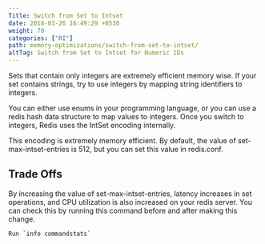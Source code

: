 ```yaml
---
Title: Switch from Set to Intset
date: 2018-03-26 16:49:29 +0530
weight: 70
categories: ["RI"]
path: memory-optimizations/switch-from-set-to-intset/
altTag: Switch from Set to Intset for Numeric IDs
---
```

Sets that contain only integers are extremely efficient memory wise. If your set contains strings, try to use integers by mapping string identifiers to integers.

You can either use enums in your programming language, or you can use a redis hash data structure to map values to integers. Once you switch to integers, Redis uses the IntSet encoding internally.

This encoding is extremely memory efficient. By default, the value of set-max-intset-entries is 512, but you can set this value in redis.conf.

## Trade Offs

By increasing the value of set-max-intset-entries, latency increases in set operations, and CPU utilization is also increased on your redis server. You can check this by running this command before and after making this change.

```bash
Run `info commandstats`
```
